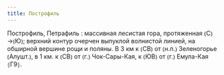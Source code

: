 ```yaml
---
title: Построфиль
---
```


Построфиль, Петрафиль
: массивная лесистая гора, протяженная ⦅С⦆→⦅Ю⦆; верхний контур очерчен выпуклой волнистой линией, на обширной вершине рощи и поляны. В 3 км к ⦅СВ⦆ от ⦅н.п.⦆ Зеленогорье ⦅Алушт.⦆, в 1 км. к ⦅СВ⦆ от ⦅г.⦆ Чок-Сары-Кая, к ⦅ЮВ⦆ от ⦅г.⦆ Емула-Кая ⦃Г9⦄.
